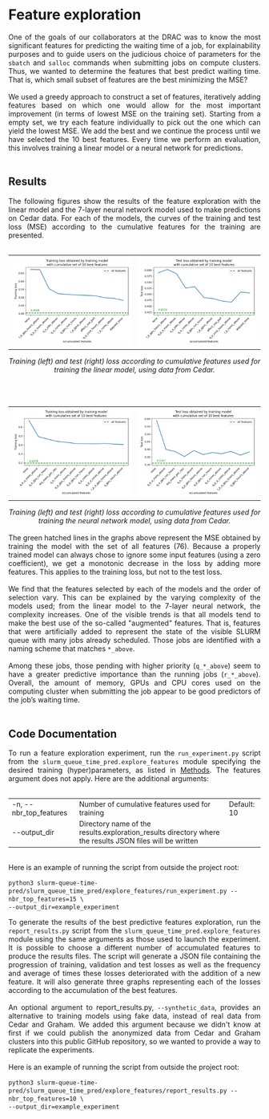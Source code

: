 # Feature exploration

<div align="justify">One of the goals of our collaborators at the DRAC was to know the most significant features for predicting the waiting time of a job, for explainability purposes and to guide users on the judicious choice of parameters for the <code>sbatch</code> and <code>salloc</code> commands when submitting jobs on compute clusters. Thus, we wanted to determine the features that best predict waiting time. That is, which small subset of features are the best minimizing the MSE?
<br></br>
We used a greedy approach to construct a set of features, iteratively adding features based on which one would allow for the most important improvement (in terms of lowest MSE on the training set). Starting from a empty set, we try each feature individually to pick out the one which can yield the lowest MSE. We add the best and we continue the process until we have selected the 10 best features. Every time we perform an evaluation, this involves training a linear model or a neural network for predictions.
<br></br>
</div>

## Results

<div align="justify">The following figures show the results of the feature exploration with the linear model and the 7-layer neural network model used to make predictions on Cedar data. For each of the models, the curves of the training and test loss (MSE) according to the cumulative features for the training are presented.
<br><br>
<div align="center">
 <table>
  <tr>
   <td><img src="../results/exploration_results/cedar_linear/plots/10_features_plot_training.png">
   </td>
   <td><img src="../results/exploration_results/cedar_linear/plots/10_features_plot_test.png">
   </td>
  </tr>
 </table>
 <i>Training (left) and test (right) loss according to cumulative features used for training the linear model, using data from Cedar.
 </i>
</div>
<br>
<br><br>
<div align="center">
 <table>
  <tr>
   <td><img src="../results/exploration_results/cedar_7NN/plots/10_features_plot_training.png">
   </td>
   <td><img src="../results/exploration_results/cedar_7NN/plots/10_features_plot_test.png">
   </td>
  </tr>
 </table>
 <i>Training (left) and test (right) loss according to cumulative features used for training the neural network model, using data from Cedar.
 </i>
</div>
<br>
The green hatched lines in the graphs above represent the MSE obtained by training the model with the set of all features (76). Because a properly trained model can always chose to ignore some input features (using a zero coefficient), we get a monotonic decrease in the loss by adding more features. This applies to the training loss, but not to the test loss.
<br></br>
We find that the features selected by each of the models and the order of selection vary. This can be explained by the varying complexity of the models used; from the linear model to the 7-layer neural network, the complexity increases. One of the visible trends is that all models tend to make the best use of the so-called "augmented" features. That is, features that were artificially added to represent the state of the visible SLURM queue with many jobs already scheduled. Those jobs are identified with a naming scheme that matches <code>*_above</code>.
<br></br>
Among these jobs, those pending with higher priority (<code>q_*_above</code>) seem to have a greater predictive importance than the running jobs (<code>r_*_above</code>). Overall, the amount of memory, GPUs and CPU cores used on the computing cluster when submitting the job appear to be good predictors of the job’s waiting time.
<br></br>
</div>

## Code Documentation

<div align="justify">To run a feature exploration experiment, run the <code>run_experiment.py</code> script from the <code>slurm_queue_time_pred.explore_features</code> module specifying the desired training (hyper)parameters, as listed in <a href="1_Methods.md"> Methods</a>. The features argument does not apply. Here are the additional arguments:
<br></br>
</div>
<table>
 <tr>
  <td>-n, --nbr_top_features
  </td>	 	
  <td>Number of cumulative features used for training
  </td>
  <td>Default: 10
  </td>
 </tr>
  <tr>
  <td>--output_dir
  </td>	 	
  <td>Directory name of the results.exploration_results directory  where the results JSON files will be written
  </td>
  <td>
  </td>
 </tr>
</table>
<br>
<div align="justify">Here is an example of running the script from outside the project root:
</div>

```
python3 slurm-queue-time-pred/slurm_queue_time_pred/explore_features/run_experiment.py --nbr_top_features=15 \
--output_dir=example_experiment
```

<div align="justify">To generate the results of the best predictive features exploration, run the <code>report_results.py</code> script from the <code>slurm_queue_time_pred.explore_features</code> module using the same arguments as those used to launch the experiment. It is possible to choose a different number of accumulated features to produce the results files. The script will generate a JSON file containing the progression of training, validation and test losses as well as the frequency and average of times these losses deteriorated with the addition of a new feature. It will also generate three graphs representing each of the losses according to the accumulation of the best features.
<br></br>
An optional argument to report_results.py, <code>--synthetic_data</code>, provides an alternative to training models using fake data, instead of real data from Cedar and Graham. We added this argument because we didn't know at first if we could publish the anonymized data from Cedar and Graham clusters into this public GitHub repository, so we wanted to provide a way to replicate the experiments.
<br></br>
Here is an example of running the script from outside the project root:
</div>

```
python3 slurm-queue-time-pred/slurm_queue_time_pred/explore_features/report_results.py --nbr_top_features=10 \
--output_dir=example_experiment
```
